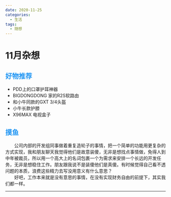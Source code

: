 ```yaml
---
date: 2020-11-25
categories:
  - 生活
tags:
  - 随想
---
```

# 11月杂想

<!-- more -->

## <font style="color: #2196F3;">好物推荐</font>

- PDD上的口罩护耳神器 
- BIGDONGDONG 家的R2S软路由
- 和小牛同款的GXT 3/4头盔 
- 小牛长款护膝
- X96MAX 电视盒子 

## <font style="color: #2196F3;">摸鱼</font>

&emsp;&emsp;公司内部的开发组同事做着重复造轮子的事情，把一个简单的功能用更复杂的方式实现，我和朋友聊天我觉得他们是故意装傻，无非是想找点事情做，免得人到中年被裁员，所以用一个高大上的名词包裹一个为需求来安排一个长远的开发任务，无非是想稳住工作。朋友跟我说不是装傻他们是真傻。有时候觉得自己看不透问题的本质，浪费这些精力去写没用意义有什么意思？<br>
&emsp;&emsp;好吧，工作本来就是没有意思的事情，在没有实现财务自由的前提下，其实我们都一样。

<hr>

<script src="https://utteranc.es/client.js"
        repo="it-andy-hou/it-andy-hou.github.io"
        issue-term="pathname"
        theme="github-light"
        crossorigin="anonymous"
        async>
</script>